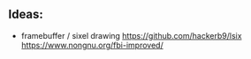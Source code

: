 


## Ideas:
* framebuffer / sixel drawing
    https://github.com/hackerb9/lsix
    https://www.nongnu.org/fbi-improved/
